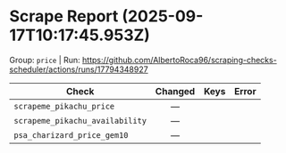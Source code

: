 # Scrape Report (2025-09-17T10:17:45.953Z)

Group: `price`  |  Run: https://github.com/AlbertoRoca96/scraping-checks-scheduler/actions/runs/17794348927

| Check | Changed | Keys | Error |
|---|:---:|:--|:--|
| `scrapeme_pikachu_price` | — |  |  |
| `scrapeme_pikachu_availability` | — |  |  |
| `psa_charizard_price_gem10` | — |  |  |
